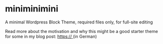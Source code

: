 # miniminimini
A minimal Wordpress Block Theme, required files only, for full-site editing

Read more about the motivation and why this might be a good starter theme for some in my blog post: [https:// ](https://privatstrand.dirkschmidtke.de/2024/10/02/ein-mini-mini-minimales-wordpress-starter-theme/)
 (in German)
